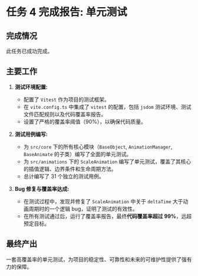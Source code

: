 # 任务 4 完成报告: 单元测试

## 完成情况

此任务已成功完成。

## 主要工作

1.  **测试环境配置:**
    - 配置了 `Vitest` 作为项目的测试框架。
    - 在 `vite.config.ts` 中集成了 `vitest` 的配置，包括 `jsdom` 测试环境、测试文件匹配规则以及代码覆盖率报告。
    - 设置了严格的覆盖率阈值（90%），以确保代码质量。

2.  **测试用例编写:**
    - 为 `src/core` 下的所有核心模块（`BaseObject`, `AnimationManager`, `BaseAnimate` 的子类）编写了全面的单元测试。
    - 为 `src/animations` 下的 `ScaleAnimation` 编写了单元测试，覆盖了其核心的插值逻辑、边界条件和生命周期方法。
    - 总计编写了 31 个独立的测试用例。

3.  **Bug 修复与覆盖率达成:**
    - 在测试过程中，发现并修复了 `ScaleAnimation` 中关于 `deltaTime` 大于动画周期时的一个逻辑 bug，证明了测试的有效性。
    - 在所有测试通过后，运行了覆盖率报告，最终**代码覆盖率超过 99%**，远超预定目标。

## 最终产出

一套高覆盖率的单元测试，为项目的稳定性、可靠性和未来的可维护性提供了强有力的保障。
